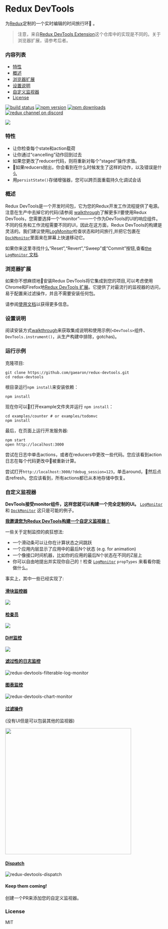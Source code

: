 Redux DevTools
=========================

为[Redux](https://github.com/reactjs/redux)定制的一个实时编辑的时间旅行环 。 

> 注意，来自[Redux DevTools Extension](https://github.com/zalmoxisus/redux-devtools-extension)这个仓库中的实现是不同的。关于浏览器扩展，请参考后者。

### 内容列表

- [特性](#特性)
- [概述](#概述)
- [浏览器扩展](#浏览器扩展)
- [设置说明](#设置说明)
- [自定义监视器](#自定义监视器)
- [License](#license)

[![build status](https://img.shields.io/travis/gaearon/redux-devtools/master.svg?style=flat-square)](https://travis-ci.org/gaearon/redux-devtools)
[![npm version](https://img.shields.io/npm/v/redux-devtools.svg?style=flat-square)](https://www.npmjs.com/package/redux-devtools)
[![npm downloads](https://img.shields.io/npm/dm/redux-devtools.svg?style=flat-square)](https://www.npmjs.com/package/redux-devtools)
[![redux channel on discord](https://img.shields.io/badge/discord-redux@reactiflux-738bd7.svg?style=flat-square)](https://discord.gg/0ZcbPKXt5bWb10Ma)

![](http://i.imgur.com/J4GeW0M.gif)

### 特性

* 让你检查每个state和action载荷
* 让你通过“cancelling”动作回到过去
* 如果您更改了reducer代码，则将重新对每个“staged”操作求值。
* 如果reducers抛出，你会看到在什么时候发生了这样的动作，以及错误是什么
* 用`persistState()`存储增强器，您可以跨页面重载持久化调试会话

### 概述

Redux DevTools是一个开发时间包，它为您的Redux开发工作流程提供了电源。注意在生产中去掉它的代码(请参阅 [walkthrough](./docs/Walkthrough.md)了解更多)!要使用Redux DevTools，您需要选择一个“monitor”——一个作为DevTools的UI的响应组件。不同的任务和工作流程需要不同的UI，因此在这方面，Redux DevTools的构建是灵活的。我们建议使用[LogMonitor](https://github.com/gaearon/redux-devtools-log-monitor)检查状态和时间旅行,并把它包裹在[`DockMonitor`](https://github.com/gaearon/redux-devtools-dock-monitor)里面来在屏幕上快速移动它。

如果你来这里寻找什么“Reset”,“Revert”,“Sweep”或“Commit”按钮,查看[the `LogMonitor` 文档](https://github.com/gaearon/redux-devtools-log-monitor/blob/master/README.md#features).

### 浏览器扩展

如果你不想麻烦地安装Redux DevTools将它集成到您的项目,可以考虑使用Chrome和Firefox地[Redux DevTools 扩展](https://github.com/zalmoxisus/redux-devtools-extension)。它提供了对最流行的监视器的访问，易于配置来过滤操作，并且不需要安装任何包。

请参阅[使用文档](../redux-devtools-extension)以获得更多信息。
### 设置说明

阅读安装方式[walkthrough](./docs/Walkthrough.md)来获取集成说明和使用示例(`<DevTools>`组件、`DevTools.instrument()`，从生产构建中排除，gotchas)。

### 运行示例

克隆项目:

```
git clone https://github.com/gaearon/redux-devtools.git
cd redux-devtools
```

根目录运行`npm install`来安装依赖：
```
npm install
```

现在你可以打开example文件夹并运行 `npm install`：
```
cd examples/counter # or examples/todomvc
npm install
```

最后，在页面上运行开发服务器:
```
npm start
open http://localhost:3000
```

尝试在日志中单击actions，或者在reducers中更改一些代码。您应该看到action日志在每个代码更改中被重新计算。

尝试打开`http://localhost:3000/?debug_session=123`，单击around，然后点击refresh。您应该看到，所有actions都已从本地存储中恢复。

### 自定义监视器

**DevTools接受monitor组件，这样您就可以构建一个完全定制的UI。** [`LogMonitor`](https://github.com/gaearon/redux-devtools-log-monitor) 和 [`DockMonitor`](https://github.com/gaearon/redux-devtools-dock-monitor) 这只是可能的例子。

**[我邀请您为Redux DevTools构建一个自定义监视器！](https://github.com/gaearon/redux-devtools/issues/3)**

一些关于定制监控的疯狂想法:

* 一个滑动条可以让你在计算状态之间跳跃
* 一个应用内层显示了应用中的最后N个状态 (e.g. for animation)
* 一个像接口时间机器，比如你的应用的最后N个状态在不同的Z层上
* 你可以自由地提出并实现你自己的！检查 [`LogMonitor`](https://github.com/gaearon/redux-devtools-log-monitor) `propTypes` 来看看你能做什么。

事实上，其中一些已经实现了:

#### [滑块监控器](https://github.com/calesce/redux-slider-monitor)

![](https://camo.githubusercontent.com/47a3f427c9d2e0c763b74e33417b3001fe8604b6/68747470733a2f2f73332e616d617a6f6e6177732e636f6d2f662e636c2e6c792f6974656d732f3149335032323243334e3252314d3279314b33622f53637265656e2532305265636f7264696e67253230323031352d31322d3232253230617425323030372e3230253230504d2e6769663f763d3162363236376537)

#### [检查员](https://github.com/alexkuz/redux-devtools-inspector)

![](http://i.imgur.com/fYh8fk5.gif)

#### [Diff监控](https://github.com/whetstone/redux-devtools-diff-monitor)

![](https://camo.githubusercontent.com/c2c0ba1ad82d003b5386404ae09c00763d73510c/687474703a2f2f692e696d6775722e636f6d2f72764352394f512e706e67)

#### [滤过性的日志监控](https://github.com/bvaughn/redux-devtools-filterable-log-monitor/)

![redux-devtools-filterable-log-monitor](https://cloud.githubusercontent.com/assets/29597/12440009/182bb31c-beec-11e5-8fd0-bdda48e646b2.gif)

#### [图表监控](https://github.com/romseguy/redux-devtools-chart-monitor)

![redux-devtools-chart-monitor](http://i.imgur.com/MSgvU6l.gif)

#### [过滤操作](https://github.com/zalmoxisus/redux-devtools-filter-actions)

(没有UI但是可以包装其他的监视器)

<img src='http://i.imgur.com/TlqnU0J.png' width='400'>

#### [Dispatch](https://github.com/YoruNoHikage/redux-devtools-dispatch)

![redux-devtools-dispatch](https://cloud.githubusercontent.com/assets/969003/12874321/2c3624ec-cdd2-11e5-9856-fd7e24efb8d5.gif)

#### Keep them coming!

创建一个PR来添加您的自定义监视器。

### License

MIT

